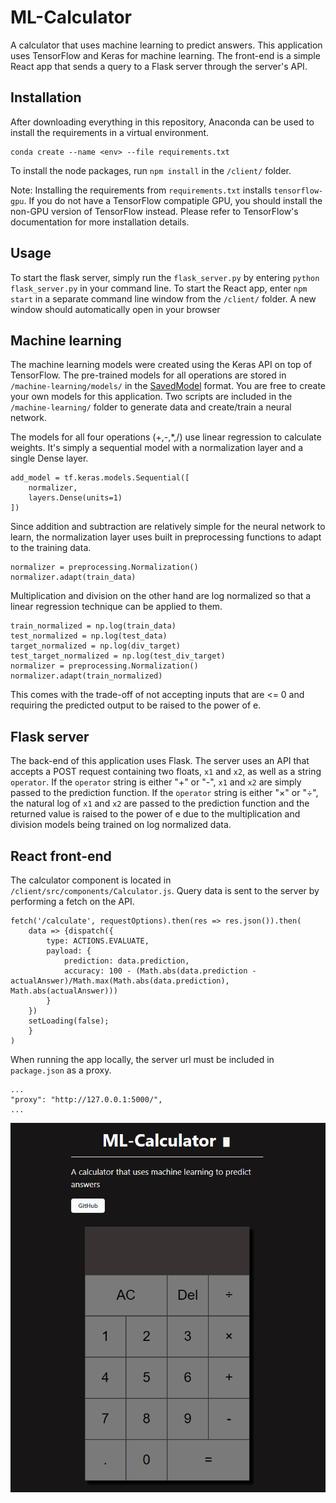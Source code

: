 # ML-Calculator

A calculator that uses machine learning to predict answers. This application uses TensorFlow and Keras for machine learning. The front-end is a simple React app that sends a query to a Flask server through the server's API. 

## Installation

After downloading everything in this repository, Anaconda can be used to install the requirements in a virtual environment.

```
conda create --name <env> --file requirements.txt
```
To install the node packages, run `npm install` in the `/client/` folder.

Note: Installing the requirements from `requirements.txt` installs `tensorflow-gpu`. If you do not have a TensorFlow compatiple GPU, you should install the non-GPU version of TensorFlow instead. Please refer to TensorFlow's documentation for more installation details. 

## Usage

To start the flask server, simply run the `flask_server.py` by entering `python flask_server.py` in your command line. To start the React app, enter `npm start` in a separate command line window from the `/client/` folder. A new window should automatically open in your browser 

## Machine learning

The machine learning models were created using the Keras API on top of TensorFlow. The pre-trained models for all operations are stored in `/machine-learning/models/` in the [SavedModel](https://www.tensorflow.org/guide/saved_model) format. You are free to create your own models for this application. Two scripts are included in the `/machine-learning/` folder to generate data and create/train a neural network. 

The models for all four operations (+,-,*,/) use linear regression to calculate weights. It's simply a sequential model with a normalization layer and a single Dense layer. 
```
add_model = tf.keras.models.Sequential([
    normalizer,
    layers.Dense(units=1)
])
```
Since addition and subtraction are relatively simple for the neural network to learn, the normalization layer uses built in preprocessing functions to adapt to the training data.
```
normalizer = preprocessing.Normalization()
normalizer.adapt(train_data)
```
Multiplication and division on the other hand are log normalized so that a linear regression technique can be applied to them.
```
train_normalized = np.log(train_data)
test_normalized = np.log(test_data)
target_normalized = np.log(div_target)
test_target_normalized = np.log(test_div_target)
normalizer = preprocessing.Normalization()
normalizer.adapt(train_normalized)
```
This comes with the trade-off of not accepting inputs that are <= 0 and requiring the predicted output to be raised to the power of e.

## Flask server

The back-end of this application uses Flask. The server uses an API that accepts a POST request containing two floats, `x1` and `x2`, as well as a string `operator`. If the `operator` string is either "+" or "-", `x1` and `x2` are simply passed to the prediction function. If the `operator` string is either "×" or "÷", the natural log of `x1` and `x2` are passed to the prediction function and the returned value is raised to the power of e due to the multiplication and division models being trained on log normalized data.

## React front-end

The calculator component is located in `/client/src/components/Calculator.js`. Query data is sent to the server by performing a fetch on the API.
```
fetch('/calculate', requestOptions).then(res => res.json()).then(
    data => {dispatch({ 
        type: ACTIONS.EVALUATE, 
        payload: {
            prediction: data.prediction,
            accuracy: 100 - (Math.abs(data.prediction - actualAnswer)/Math.max(Math.abs(data.prediction), Math.abs(actualAnswer)))
        }
    })
    setLoading(false);
    }
)
```
When running the app locally, the server url must be included in `package.json` as a proxy.
```
...
"proxy": "http://127.0.0.1:5000/",
...
```
![Alt text](client/public/example.png?raw=true)
